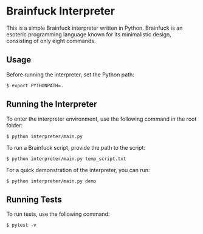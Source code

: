 # Brainfuck Interpreter

This is a simple Brainfuck interpreter written in Python. Brainfuck is an esoteric programming language known for its minimalistic design, consisting of only eight commands.

## Usage

Before running the interpreter, set the Python path:

`$ export PYTHONPATH=. `


## Running the Interpreter

To enter the interpreter environment, use the following command in the root folder:

`$ python interpreter/main.py`

To run a Brainfuck script, provide the path to the script:

`$ python interpreter/main.py temp_script.txt`

For a quick demonstration of the interpreter, you can run:

`$ python interpreter/main.py demo`

## Running Tests
To run tests, use the following command:

`$ pytest -v`

